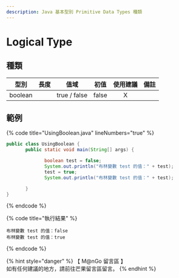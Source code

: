 ```yaml
---
description: Java 基本型別 Primitive Data Types 種類
---
```


# Logical Type

## 種類

|    型別   |  長度 |      值域      |   初值  | 使用建議 |  備註 |
| :-----: | :-: | :----------: | :---: | :--: | :-: |
| boolean |     | true / false | false |   X  |     |

## 範例

{% code title="UsingBoolean.java" lineNumbers="true" %}
```java
public class UsingBoolean {
       public static void main(String[] args) {

              boolean test = false;
              System.out.println("布林變數 test 的值：" + test);
              test = true;
              System.out.println("布林變數 test 的值：" + test);

       }
}
```
{% endcode %}

{% code title="執行結果" %}
```
布林變數 test 的值：false
布林變數 test 的值：true
```
{% endcode %}

{% hint style="danger" %}
【 M@nGo 留言區 】\
如有任何建議的地方，請前往芒果留言區留言。
{% endhint %}
